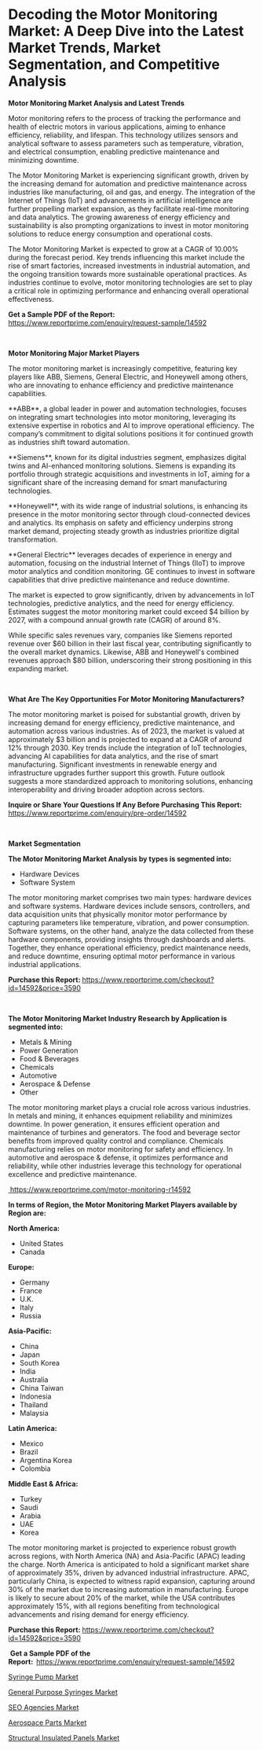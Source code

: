 <p><h1>Decoding the Motor Monitoring Market: A Deep Dive into the Latest Market Trends, Market Segmentation, and Competitive Analysis</h1></p><p><strong>Motor Monitoring Market Analysis and Latest Trends</strong></p>
<p><p>Motor monitoring refers to the process of tracking the performance and health of electric motors in various applications, aiming to enhance efficiency, reliability, and lifespan. This technology utilizes sensors and analytical software to assess parameters such as temperature, vibration, and electrical consumption, enabling predictive maintenance and minimizing downtime.</p><p>The Motor Monitoring Market is experiencing significant growth, driven by the increasing demand for automation and predictive maintenance across industries like manufacturing, oil and gas, and energy. The integration of the Internet of Things (IoT) and advancements in artificial intelligence are further propelling market expansion, as they facilitate real-time monitoring and data analytics. The growing awareness of energy efficiency and sustainability is also prompting organizations to invest in motor monitoring solutions to reduce energy consumption and operational costs.</p><p>The Motor Monitoring Market is expected to grow at a CAGR of 10.00% during the forecast period. Key trends influencing this market include the rise of smart factories, increased investments in industrial automation, and the ongoing transition towards more sustainable operational practices. As industries continue to evolve, motor monitoring technologies are set to play a critical role in optimizing performance and enhancing overall operational effectiveness.</p></p>
<p><strong>Get a Sample PDF of the Report:&nbsp;</strong> <a href="https://www.reportprime.com/enquiry/request-sample/14592">https://www.reportprime.com/enquiry/request-sample/14592</a></p>
<p>&nbsp;</p>
<p><strong>Motor Monitoring Major Market Players</strong></p>
<p><p>The motor monitoring market is increasingly competitive, featuring key players like ABB, Siemens, General Electric, and Honeywell among others, who are innovating to enhance efficiency and predictive maintenance capabilities. </p><p>**ABB**, a global leader in power and automation technologies, focuses on integrating smart technologies into motor monitoring, leveraging its extensive expertise in robotics and AI to improve operational efficiency. The company’s commitment to digital solutions positions it for continued growth as industries shift toward automation.</p><p>**Siemens**, known for its digital industries segment, emphasizes digital twins and AI-enhanced monitoring solutions. Siemens is expanding its portfolio through strategic acquisitions and investments in IoT, aiming for a significant share of the increasing demand for smart manufacturing technologies.</p><p>**Honeywell**, with its wide range of industrial solutions, is enhancing its presence in the motor monitoring sector through cloud-connected devices and analytics. Its emphasis on safety and efficiency underpins strong market demand, projecting steady growth as industries prioritize digital transformation.</p><p>**General Electric** leverages decades of experience in energy and automation, focusing on the industrial Internet of Things (IIoT) to improve motor analytics and condition monitoring. GE continues to invest in software capabilities that drive predictive maintenance and reduce downtime.</p><p>The market is expected to grow significantly, driven by advancements in IoT technologies, predictive analytics, and the need for energy efficiency. Estimates suggest the motor monitoring market could exceed $4 billion by 2027, with a compound annual growth rate (CAGR) of around 8%.</p><p>While specific sales revenues vary, companies like Siemens reported revenue over $60 billion in their last fiscal year, contributing significantly to the overall market dynamics. Likewise, ABB and Honeywell's combined revenues approach $80 billion, underscoring their strong positioning in this expanding market.</p></p>
<p>&nbsp;</p>
<p><strong>What Are The Key Opportunities For Motor Monitoring Manufacturers?</strong></p>
<p><p>The motor monitoring market is poised for substantial growth, driven by increasing demand for energy efficiency, predictive maintenance, and automation across various industries. As of 2023, the market is valued at approximately $3 billion and is projected to expand at a CAGR of around 12% through 2030. Key trends include the integration of IoT technologies, advancing AI capabilities for data analytics, and the rise of smart manufacturing. Significant investments in renewable energy and infrastructure upgrades further support this growth. Future outlook suggests a more standardized approach to monitoring solutions, enhancing interoperability and driving broader adoption across sectors.</p></p>
<p><strong>Inquire or Share Your Questions If Any Before Purchasing This Report:</strong> <a href="https://www.reportprime.com/enquiry/pre-order/14592">https://www.reportprime.com/enquiry/pre-order/14592</a></p>
<p>&nbsp;</p>
<p><strong>Market Segmentation</strong></p>
<p><strong>The Motor Monitoring Market Analysis by types is segmented into:</strong></p>
<p><ul><li>Hardware Devices</li><li>Software System</li></ul></p>
<p><p>The motor monitoring market comprises two main types: hardware devices and software systems. Hardware devices include sensors, controllers, and data acquisition units that physically monitor motor performance by capturing parameters like temperature, vibration, and power consumption. Software systems, on the other hand, analyze the data collected from these hardware components, providing insights through dashboards and alerts. Together, they enhance operational efficiency, predict maintenance needs, and reduce downtime, ensuring optimal motor performance in various industrial applications.</p></p>
<p><strong>Purchase this Report:&nbsp;</strong><a href="https://www.reportprime.com/checkout?id=14592&price=3590">https://www.reportprime.com/checkout?id=14592&price=3590</a></p>
<p>&nbsp;</p>
<p><strong>The Motor Monitoring Market Industry Research by Application is segmented into:</strong></p>
<p><ul><li>Metals & Mining</li><li>Power Generation</li><li>Food & Beverages</li><li>Chemicals</li><li>Automotive</li><li>Aerospace & Defense</li><li>Other</li></ul></p>
<p><p>The motor monitoring market plays a crucial role across various industries. In metals and mining, it enhances equipment reliability and minimizes downtime. In power generation, it ensures efficient operation and maintenance of turbines and generators. The food and beverage sector benefits from improved quality control and compliance. Chemicals manufacturing relies on motor monitoring for safety and efficiency. In automotive and aerospace & defense, it optimizes performance and reliability, while other industries leverage this technology for operational excellence and predictive maintenance.</p></p>
<p><a href="https://www.reportprime.com/motor-monitoring-r14592">&nbsp;https://www.reportprime.com/motor-monitoring-r14592</a></p>
<p><strong>In terms of Region, the Motor Monitoring Market Players available by Region are:</strong></p>
<p>
    <p> <strong> North America: </strong>
        <ul>
            <li>United States</li>
            <li>Canada</li>
        </ul>
        </p> 
    <p> <strong> Europe: </strong>
        <ul>
            <li>Germany</li>
            <li>France</li>
            <li>U.K.</li>
            <li>Italy</li>
            <li>Russia</li>
        </ul>
        </p> 
    <p> <strong> Asia-Pacific: </strong>
        <ul>
            <li>China</li>
            <li>Japan</li>
            <li>South Korea</li>
            <li>India</li>
            <li>Australia</li>
            <li>China Taiwan</li>
            <li>Indonesia</li>
            <li>Thailand</li>
            <li>Malaysia</li>
        </ul>
        </p> 
    <p> <strong> Latin America: </strong>
        <ul>
            <li>Mexico</li>
            <li>Brazil</li>
            <li>Argentina Korea</li>
            <li>Colombia</li>
        </ul>
        </p> 
    <p> <strong> Middle East & Africa: </strong>
        <ul>
            <li>Turkey</li>
            <li>Saudi</li>
            <li>Arabia</li>
            <li>UAE</li>
            <li>Korea</li>
        </ul>
    </p>
    </p>
<p><p>The motor monitoring market is projected to experience robust growth across regions, with North America (NA) and Asia-Pacific (APAC) leading the charge. North America is anticipated to hold a significant market share of approximately 35%, driven by advanced industrial infrastructure. APAC, particularly China, is expected to witness rapid expansion, capturing around 30% of the market due to increasing automation in manufacturing. Europe is likely to secure about 20% of the market, while the USA contributes approximately 15%, with all regions benefiting from technological advancements and rising demand for energy efficiency.</p></p>
<p><strong>Purchase this Report: </strong><a href="https://www.reportprime.com/checkout?id=14592&price=3590">https://www.reportprime.com/checkout?id=14592&price=3590</a></p>
<p>&nbsp;<strong>Get a Sample PDF of the Report:&nbsp;&nbsp;</strong><a href="https://www.reportprime.com/enquiry/request-sample/14592">https://www.reportprime.com/enquiry/request-sample/14592</a></p>
<p><strong></strong></p>
<p><p><a href="https://issuu.com/reportprime-2/docs/syringe-pump-market-size-2030.pptx_33b0f7a4230fe7">Syringe Pump Market</a></p><p><a href="https://issuu.com/reportprime-2/docs/general-purpose-syringes-market-siz_16058f4683c245">General Purpose Syringes Market</a></p><p><a href="https://www.linkedin.com/pulse/mapping-seo-agencies-market-trends-challenges-breakthroughs-j7uyf?trackingId=gAeaoVoRSuOfjRou2v9u%2BA%3D%3D">SEO Agencies Market</a></p><p><a href="https://github.com/ChiragRP21/Market-Research-Report-List-6/blob/main/aerospace-parts-market.md">Aerospace Parts Market</a></p><p><a href="https://medium.com/@tedbrakus/this-report-on-structural-insulated-panels-market-is-a-comprehensive-analysis-of-market-shares-6856d8c8e02e">Structural Insulated Panels Market</a></p></p>